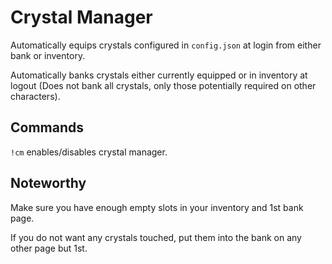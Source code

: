 # Crystal Manager

Automatically equips crystals configured in ```config.json``` at login from either bank or inventory.

Automatically banks crystals either currently equipped or in inventory at logout (Does not bank all crystals, only those potentially required on other characters).

## Commands
```!cm``` enables/disables crystal manager.

## Noteworthy

Make sure you have enough empty slots in your inventory and 1st bank page.

If you do not want any crystals touched, put them into the bank on any other page but 1st.